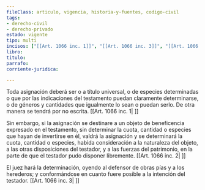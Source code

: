 ```yaml
---
fileClass: articulo, vigencia, historia-y-fuentes, codigo-civil
tags:
- derecho-civil
- derecho-privado
estado: vigente
tipo: multi
incisos: ["[[Art. 1066 inc. 1]]", "[[Art. 1066 inc. 3]]", "[[Art. 1066 inc. 2]]"]
libro:
titulo:
parrafo:
corriente-juridica:

---
```

Toda asignación deberá ser o a título universal, o de especies determinadas o que por las indicaciones del testamento puedan claramente determinarse, o de géneros y cantidades que igualmente lo sean o puedan serlo. De otra manera se tendrá por no escrita. [[Art. 1066 inc. 1| ]]

Sin embargo, si la asignación se destinare a un objeto de beneficencia expresado en el testamento, sin determinar la cuota, cantidad o especies que hayan de invertirse en él, valdrá la asignación y se determinará la cuota, cantidad o especies, habida consideración a la naturaleza del objeto, a las otras disposiciones del testador, y a las fuerzas del patrimonio, en la parte de que el testador pudo disponer libremente. [[Art. 1066 inc. 2| ]]

El juez hará la determinación, oyendo al defensor de obras pías y a los herederos; y conformándose en cuanto fuere posible a la intención del testador. [[Art. 1066 inc. 3| ]]